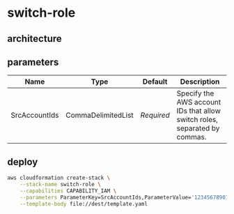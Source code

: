 # switch-role

## architecture

## parameters

|Name|Type|Default|Description|
|--|--|--|--|
|SrcAccountIds|CommaDelimitedList|*Required*|Specify the AWS account IDs that allow switch roles, separated by commas.|

## deploy

```sh
aws cloudformation create-stack \
    --stack-name switch-role \
    --capabilities CAPABILITY_IAM \
    --parameters ParameterKey=SrcAccountIds,ParameterValue='123456789012\,234567890123' \
    --template-body file://dest/template.yaml
```
